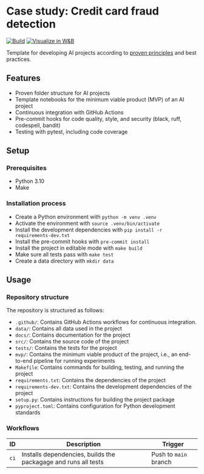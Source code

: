 # Case study: Credit card fraud detection

[![Build](https://github.com/felixpeters/fraud-detection/actions/workflows/ci.yml/badge.svg)](https://github.com/felixpeters/fraud-detection/actions/workflows/ci.yml)
[![Visualize in W&B](https://raw.githubusercontent.com/wandb/assets/main/wandb-github-badge-gradient.svg)](https://wandb.ai/felixpeters/fraud-detection)

Template for developing AI projects according to [proven principles](https://fullstackai.substack.com/p/four-pillars-ai-development) and best practices.

## Features

- Proven folder structure for AI projects
- Template notebooks for the minimum viable product (MVP) of an AI project
- Continuous integration with GitHub Actions
- Pre-commit hooks for code quality, style, and security (black, ruff, codespell, bandit)
- Testing with pytest, including code coverage

## Setup

### Prerequisites

- Python 3.10
- Make

### Installation process

- Create a Python environment with `python -m venv .venv`
- Activate the environment with `source .venv/bin/activate`
- Install the development dependencies with `pip install -r requirements-dev.txt`
- Install the pre-commit hooks with `pre-commit install`
- Install the project in editable mode with `make build`
- Make sure all tests pass with `make test`
- Create a data directory with `mkdir data`

## Usage

### Repository structure

The repository is structured as follows:

- `.github/`: Contains GitHub Actions workflows for continuous integration.
- `data/`: Contains all data used in the project
- `docs/`: Contains documentation for the project
- `src/`: Contains the source code of the project
- `tests/`: Contains the tests for the project
- `mvp/`: Contains the minimum viable product of the project, i.e., an end-to-end pipeline for running experiments
- `Makefile`: Contains commands for building, testing, and running the project
- `requirements.txt`: Contains the dependencies of the project
- `requirements-dev.txt`: Contains the development dependencies of the project
- `setup.py`: Contains instructions for building the project package
- `pyproject.toml`: Contains configuration for Python development standards

### Workflows

| ID   | Description                                                    | Trigger               |
| ---- | -------------------------------------------------------------- | --------------------- |
| `ci` | Installs dependencies, builds the packagage and runs all tests | Push to `main` branch |
